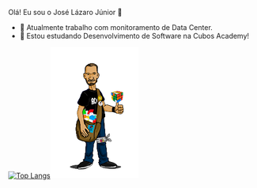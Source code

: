 Olá! Eu sou o José Lázaro Júnior 👋

<!--
**joselazarojunior/joselazarojunior** is a ✨ _special_ ✨ repository because its `README.md` (this file) appears on your GitHub profile.
Here are some ideas to get you started:
-->
- 🔭 Atualmente trabalho com monitoramento de Data Center.
- 🌱 Estou estudando Desenvolvimento de Software na Cubos Academy!

<!--![Anurag's GitHub stats](https://github-readme-stats.vercel.app/api?username=joselazarojunior&count_private=true&show_icons=true&theme=radical) -->
[![Top Langs](https://github-readme-stats.vercel.app/api/top-langs/?username=joselazarojunior)](https://github.com/joselazarojunior/github-readme-stats)![alt text](https://github.com/joselazarojunior/joselazarojunior/blob/main/avatar_github.png "avatar")


